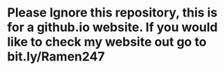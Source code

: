 # Please Ignore this repository, this is for a github.io website. If you would like to check my website out go to bit.ly/Ramen247
